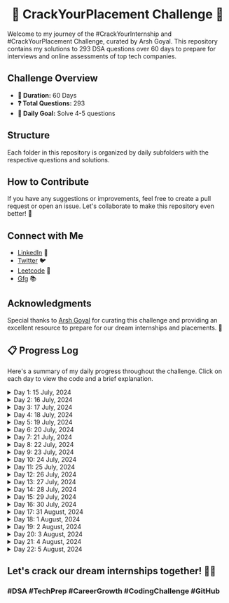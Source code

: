 <div align="center">
  <h1>🚀 CrackYourPlacement Challenge 🚀</h1>
</div>

Welcome to my journey of the #CrackYourInternship and #CrackYourPlacement Challenge, curated by Arsh Goyal. This repository contains my solutions to 293 DSA questions over 60 days to prepare for interviews and online assessments of top tech companies.

## Challenge Overview

- **📅 Duration:** 60 Days
- **❓ Total Questions:** 293
- **🎯 Daily Goal:** Solve 4-5 questions

## Structure

Each folder in this repository is organized by daily subfolders with the respective questions and solutions.

## How to Contribute

If you have any suggestions or improvements, feel free to create a pull request or open an issue. Let's collaborate to make this repository even better! 🤝

## Connect with Me

- [LinkedIn](https://www.linkedin.com/in/subratyadav/) 💼
- [Twitter](https://x.com/findingsubrat) 🐦
- [Leetcode](https://leetcode.com/u/subrat29/) 🧩
- [Gfg](https://www.geeksforgeeks.org/user/subrat29/) 📚

## Acknowledgments

Special thanks to [Arsh Goyal](https://www.linkedin.com/in/arshgoyal/) for curating this challenge and providing an excellent resource to prepare for our dream internships and placements. 🙏

## 📋 Progress Log

Here's a summary of my daily progress throughout the challenge. Click on each day to view the code and a brief explanation.

<details>
  <summary>Day 1: 15 July, 2024</summary>
  <a href="https://github.com/Subrat29/CrackYourPlacement/tree/main/Day1">Day 1 Questions</a>
</details>
<details>
  <summary>Day 2: 16 July, 2024</summary>
  <a href="https://github.com/Subrat29/CrackYourPlacement/tree/main/Day2">Day 2 Questions</a>
</details>
<details>
  <summary>Day 3: 17 July, 2024</summary>
  <a href="https://github.com/Subrat29/CrackYourPlacement/tree/main/Day3">Day 3 Questions</a>
</details>
<details>
  <summary>Day 4: 18 July, 2024</summary>
  <a href="https://github.com/Subrat29/CrackYourPlacement/tree/main/Day4">Day 4 Questions</a>
</details>
<details>
  <summary>Day 5: 19 July, 2024</summary>
  <a href="https://github.com/Subrat29/CrackYourPlacement/tree/main/Day5">Day 5 Questions</a>
</details>
<details>
  <summary>Day 6: 20 July, 2024</summary>
  <a href="https://github.com/Subrat29/CrackYourPlacement/tree/main/Day6">Day 6 Questions</a>
</details>
<details>
  <summary>Day 7: 21 July, 2024</summary>
  <a href="https://github.com/Subrat29/CrackYourPlacement/tree/main/Day7">Day 7 Questions</a>
</details>
<details>
  <summary>Day 8: 22 July, 2024</summary>
  <a href="https://github.com/Subrat29/CrackYourPlacement/tree/main/Day8">Day 8 Questions</a>
</details>
<details>
  <summary>Day 9: 23 July, 2024</summary>
  <a href="https://github.com/Subrat29/CrackYourPlacement/tree/main/Day9">Day 9 Questions</a>
</details>
<details>
  <summary>Day 10: 24 July, 2024</summary>
  <a href="https://github.com/Subrat29/CrackYourPlacement/tree/main/Day10">Day 10 Questions</a>
</details>
<details>
  <summary>Day 11: 25 July, 2024</summary>
  <a href="https://github.com/Subrat29/CrackYourPlacement/tree/main/Day11">Day 11 Questions</a>
</details>
<details>
  <summary>Day 12: 26 July, 2024</summary>
  <a href="https://github.com/Subrat29/CrackYourPlacement/tree/main/Day12">Day 12 Questions</a>
</details>
<details>
  <summary>Day 13: 27 July, 2024</summary>
  <a href="https://github.com/Subrat29/CrackYourPlacement/tree/main/Day13">Day 13 Questions</a>
</details>
<details>
  <summary>Day 14: 28 July, 2024</summary>
  <a href="https://github.com/Subrat29/CrackYourPlacement/tree/main/Day14">Day 14 Questions</a>
</details>
<details>
  <summary>Day 15: 29 July, 2024</summary>
  <a href="https://github.com/Subrat29/CrackYourPlacement/tree/main/Day15">Day 15 Questions</a>
</details>
<details>
  <summary>Day 16: 30 July, 2024</summary>
  <a href="https://github.com/Subrat29/CrackYourPlacement/tree/main/Day16">Day 16 Questions</a>
</details>
<details>
  <summary>Day 17: 31 August, 2024</summary>
  <a href="https://github.com/Subrat29/CrackYourPlacement/tree/main/Day17">Day 17 Questions</a>
</details>
<details>
  <summary>Day 18: 1 August, 2024</summary>
  <a href="https://github.com/Subrat29/CrackYourPlacement/tree/main/Day18">Day 18 Questions</a>
</details>
<details>
  <summary>Day 19: 2 August, 2024</summary>
  <a href="https://github.com/Subrat29/CrackYourPlacement/tree/main/Day19">Day 19 Questions</a>
</details>
<details>
  <summary>Day 20: 3 August, 2024</summary>
  <a href="https://github.com/Subrat29/CrackYourPlacement/tree/main/Day20">Day 20 Questions</a>
</details>
<details>
  <summary>Day 21: 4 August, 2024</summary>
  <a href="https://github.com/Subrat29/CrackYourPlacement/tree/main/Day21">Day 21 Questions</a>
</details>
<details>
  <summary>Day 22: 5 August, 2024</summary>
  <a href="https://github.com/Subrat29/CrackYourPlacement/tree/main/Day22">Day 22 Questions</a>
</details>

## Let's crack our dream internships together! 💪✨

### #DSA #TechPrep #CareerGrowth #CodingChallenge #GitHub

